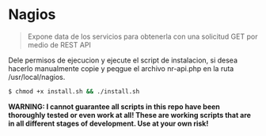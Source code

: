 # Nagios


> Expone data de los servicios para obtenerla con una solicitud GET por medio de REST API

Dele permisos de ejecucion y ejecute el script de instalacion, si desea hacerlo manualmente copie y peqgue el archivo nr-api.php 
en la ruta /usr/local/nagios.
```sh
$ chmod +x install.sh && ./install.sh
```
**WARNING: I cannot guarantee all scripts in this repo have been thoroughly tested or even work at all! These are working scripts that are in all different stages of development. Use at your own risk!**
